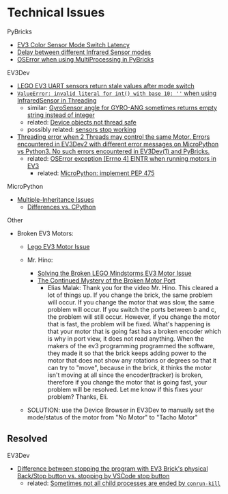 # Technical Issues

PyBricks
- [EV3 Color Sensor Mode Switch Latency](https://github.com/pybricks/support/issues/14)
- [Delay between different Infrared Sensor modes](https://github.com/pybricks/support/issues/62)
- [OSError when using MultiProcessing in PyBricks](https://github.com/pybricks/support/issues/80)

EV3Dev
- [LEGO EV3 UART sensors return stale values after mode switch](https://github.com/ev3dev/ev3dev/issues/1401)
- [`ValueError: invalid literal for int() with base 10: ''` when using InfraredSensor in Threading](https://github.com/ev3dev/ev3dev-lang-python/issues/746)
  - similar: [GyroSensor angle for GYRO-ANG sometimes returns empty string instead of integer](https://github.com/ev3dev/ev3dev/issues/1269)
  - related: [Device objects not thread safe](https://github.com/ev3dev/ev3dev-lang-python/issues/704)
  - possibly related: [sensors stop working](https://github.com/ev3dev/ev3dev/issues/1083)
- [Threading error when 2 Threads may control the same Motor. Errors encountered in EV3Dev2 with different error messages on MicroPython vs Python3. No such errors encountered in EV3Dev(1) and PyBricks.](https://github.com/ev3dev/ev3dev-lang-python/issues/750)
  - related: [OSError exception [Errno 4] EINTR when running motors in EV3](https://github.com/ev3dev/ev3dev-lang-python/issues/727)
    - related: [MicroPython: implement PEP 475](https://github.com/micropython/micropython/pull/5723)

MicroPython
- [Multiple-Inheritance Issues](https://github.com/micropython/micropython/search?q=%22multiple+inheritance%22&state=open&type=Issues)
  - [Differences vs. CPython](https://docs.micropython.org/en/latest/genrst/core_language.html#classes)

Other
- Broken EV3 Motors:
  - [Lego EV3 Motor Issue](https://www.youtube.com/watch?v=bsA2N7a34cY)

  - Mr. Hino:
    - [Solving the Broken LEGO Mindstorms EV3 Motor Issue](https://www.youtube.com/watch?v=vU3SU9yoXnA)
    - [The Continued Mystery of the Broken Motor Port](https://www.youtube.com/watch?v=jwBy7mDSYEo)
      - Elias Malak: Thank you for the video Mr. Hino. This cleared a lot of things up. If you change the brick, the same problem will occur. If you change the motor that was slow, the same problem will occur. If you switch the ports between b and c, the problem will still occur. However, if you change the motor that is fast, the problem will be fixed. What's happening is that your motor that is going fast has a broken encoder which is why in port view, it does not read anything. When the makers of the ev3 programming programmed the software, they made it so that the brick keeps adding power to the motor that does not show any rotations or degrees so that it can try to "move", because in the brick, it thinks the motor isn't moving at all since the encoder(tracker) is broken, therefore if you change the motor that is going fast, your problem will be resolved. Let me know if this fixes your problem? Thanks, Eli.
  
  - SOLUTION: use the Device Browser in EV3Dev to manually set the mode/status of the motor from "No Motor" to "Tacho Motor"


## Resolved

EV3Dev
- [Difference between stopping the program with EV3 Brick's physical Back/Stop button vs. stopping by VSCode stop button](https://github.com/ev3dev/vscode-ev3dev-browser/issues/103)
  - related: [Sometimes not all child processes are ended by `conrun-kill`](https://github.com/ev3dev/ev3dev/issues/1422)
